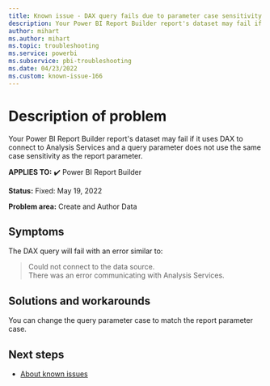 ```yaml
---
title: Known issue - DAX query fails due to parameter case sensitivity
description: Your Power BI Report Builder report's dataset may fail if it uses DAX to connect to Analysis Services and a query parameter does not use the same case sensitivity as the report parameter
author: mihart
ms.author: mihart
ms.topic: troubleshooting  
ms.service: powerbi
ms.subservice: pbi-troubleshooting
ms.date: 04/23/2022
ms.custom: known-issue-166
---
```

# Description of problem

Your Power BI Report Builder report's dataset may fail if it uses DAX to connect to Analysis Services and a query parameter does not use the same case sensitivity as the report parameter.

**APPLIES TO:** ✔️ Power BI Report Builder

**Status:** Fixed: May 19, 2022

**Problem area:** Create and Author Data


## Symptoms

The DAX query will fail with an error similar to:
> Could not connect to the data source. </br>
> There was an error communicating with Analysis Services.

## Solutions and workarounds

You can change the query parameter case to match the report parameter case.

## Next steps

- [About known issues](power-bi-known-issues.md)
